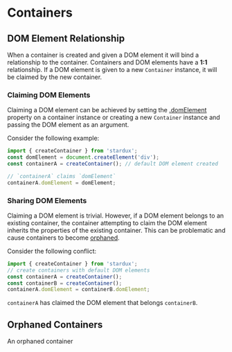 Containers
==========

## DOM Element Relationship

When a container is created and given a DOM element it will bind a
relationship to the container. Containers and DOM elements have a
**1:1** relationship. If a DOM element is given to a new `Container`
instance, it will be claimed by the new container.

### Claiming DOM Elements

Claiming a DOM element can be achieved by setting the
[.domElement](api.md#containerdomelement) property on a container
instance or creating a new `Container` instance and passing the DOM element
as an argument.

Consider the following example:

```js
import { createContainer } from 'stardux';
const domElement = document.createElement('div');
const containerA = createContainer(); // default DOM element created

// `containerA` claims `domElement`
containerA.domElement = domElement;
```

### Sharing DOM Elements

Claiming a DOM element is trivial. However, if a DOM element belongs
to an existing container, the container attempting to claim the DOM element
inherits the properties of the existing container. This can be
problematic and cause containers to become
[orphaned](#orphaned-containers).

Consider the following conflict:

```js
import { createContainer } from 'stardux';
// create containers with default DOM elements
const containerA = createContainer();
const containerB = createContainer();
containerA.domElement = containerB.domElement;
```

`containerA` has claimed the DOM element that belongs `containerB`.

## Orphaned Containers

An orphaned container 
